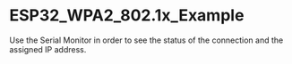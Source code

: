 # ESP32_WPA2_802.1x_Example

Use the Serial Monitor in order to see the status of the connection and the assigned IP address.


